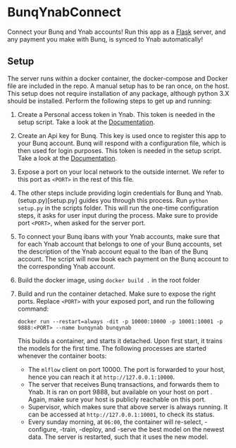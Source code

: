 # BunqYnabConnect

Connect your Bunq and Ynab accounts! Run this app as a
[Flask](https://flask.palletsprojects.com) server, and any payment you make with Bunq, is
synced to Ynab automatically!

## Setup
The server runs within a docker container, the docker-compose and Docker file are 
included in the repo. A manual setup has to be ran once, on the host. This setup does 
not require installation of any package, although python 3.X should be installed. 
Perform the following steps to get up and running:

1. Create a Personal access token in Ynab. This token is needed in the setup script. Take
   a look at the [Documentation](https://api.youneedabudget.com/).
2. Create an Api key for Bunq. This key is used once to register this app to your Bunq
   account. Bunq will respond with a configuration file, which is then used for login
   purposes. This token is needed in the setup script. Take a look at the 
   [Documentation](https://doc.bunq.com/#/authentication).
3. Expose a port on your local network to the outside internet. We refer to this port 
   as `<PORT>` in the rest of this file. 
4. The other steps include providing login credentials for Bunq and Ynab.
   (setup.py)[setup.py] guides you through this process. Run `python setup.py` in the 
   scripts folder. This will run the one-time configuration steps, it asks for user input during the
   process. Make sure to provide port `<PORT>`, when asked for the server port.
5. To connect your Bunq ibans with your Ynab accounts, make sure that for each Ynab
   account that belongs to one of your Bunq accounts, set the description of the Ynab
   account equal to the Iban of the Bunq account. The script will now book each payment
   on the Bunq account to the corresponding Ynab account.
6. Build the docker image, using `docker build .` in the root folder
7. Build and run the container detached. Make sure to expose the right ports. Replace 
   `<PORT>` with your exposed port, and run the following command:

    ```docker run --restart=always -dit -p 10000:10000 -p 10001:10001 -p 9888:<PORT> --name bunqynab bunqynab```
    
    This builds a container, and starts it detached. Upon first start, it trains the 
   models for the first time. The following processes are started whenever the 
   container boots:
   - The `mlflow` client on port 10000. The port is forwarded to your host, hence 
     you can reach it at `http://127.0.0.1:10000`.
   - The server that receives Bunq transactions, and forwards them to Ynab. It is ran 
     on port 9888, but available on your host on port <PORT>. Again, make sure your 
     host is publicly reachable on this port.
   - Supervisor, which makes sure that above server is always running. It can be 
     accessed at `http://127.0.0.1:10001`, to check its status.
   - Every sunday morning, at `06:00`, the container will re-select, -configure, -train, 
     -deploy, and -serve the best model on the newest data. The server is restarted, 
     such that it uses the new model. 